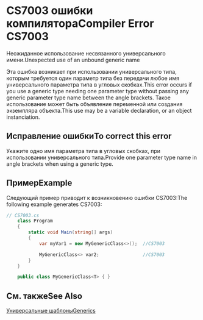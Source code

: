 # <a name="compiler-error-cs7003"></a><span data-ttu-id="9f6d7-101">CS7003 ошибки компилятора</span><span class="sxs-lookup"><span data-stu-id="9f6d7-101">Compiler Error CS7003</span></span>
<span data-ttu-id="9f6d7-102">Неожиданное использование несвязанного универсального имени.</span><span class="sxs-lookup"><span data-stu-id="9f6d7-102">Unexpected use of an unbound generic name</span></span>

<span data-ttu-id="9f6d7-103">Эта ошибка возникает при использовании универсального типа, которым требуется один параметр типа без передачи любое имя универсального параметра типа в угловых скобках.</span><span class="sxs-lookup"><span data-stu-id="9f6d7-103">This error occurs if you use a generic type needing one parameter type without passing any generic parameter type name between the angle brackets.</span></span> <span data-ttu-id="9f6d7-104">Такое использование может быть объявление переменной или создания экземпляра объекта.</span><span class="sxs-lookup"><span data-stu-id="9f6d7-104">This use may be a variable declaration, or an object instanciation.</span></span>

## <a name="to-correct-this-error"></a><span data-ttu-id="9f6d7-105">Исправление ошибки</span><span class="sxs-lookup"><span data-stu-id="9f6d7-105">To correct this error</span></span>  
  
<span data-ttu-id="9f6d7-106">Укажите одно имя параметра типа в угловых скобках, при использовании универсального типа.</span><span class="sxs-lookup"><span data-stu-id="9f6d7-106">Provide one parameter type name in angle brackets when using a generic type.</span></span>  

 ## <a name="example"></a><span data-ttu-id="9f6d7-107">Пример</span><span class="sxs-lookup"><span data-stu-id="9f6d7-107">Example</span></span>  
 <span data-ttu-id="9f6d7-108">Следующий пример приводит к возникновению ошибки CS7003:</span><span class="sxs-lookup"><span data-stu-id="9f6d7-108">The following example generates CS7003:</span></span>  
  
```csharp  
// CS7003.cs  
    class Program
    {
        static void Main(string[] args)
        {
            var myVar1 = new MyGenericClass<>();  //CS7003

            MyGenericClass<> var2;                //CS7003
        }
    }

    public class MyGenericClass<T> { }
```

## <a name="see-also"></a><span data-ttu-id="9f6d7-109">См. также</span><span class="sxs-lookup"><span data-stu-id="9f6d7-109">See Also</span></span>  
 [<span data-ttu-id="9f6d7-110">Универсальные шаблоны</span><span class="sxs-lookup"><span data-stu-id="9f6d7-110">Generics</span></span>](../../../csharp/programming-guide/generics/generic-type-parameters.md)   